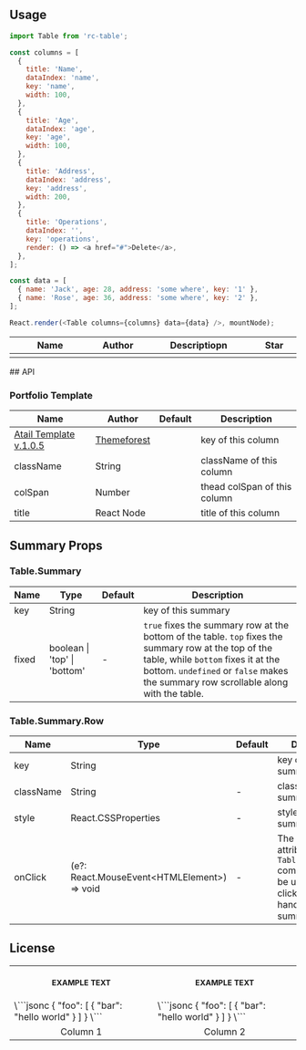 
## Usage

```js
import Table from 'rc-table';

const columns = [
  {
    title: 'Name',
    dataIndex: 'name',
    key: 'name',
    width: 100,
  },
  {
    title: 'Age',
    dataIndex: 'age',
    key: 'age',
    width: 100,
  },
  {
    title: 'Address',
    dataIndex: 'address',
    key: 'address',
    width: 200,
  },
  {
    title: 'Operations',
    dataIndex: '',
    key: 'operations',
    render: () => <a href="#">Delete</a>,
  },
];

const data = [
  { name: 'Jack', age: 28, address: 'some where', key: '1' },
  { name: 'Rose', age: 36, address: 'some where', key: '2' },
];

React.render(<Table columns={columns} data={data} />, mountNode);
```
<!-- prettier-ignore -->
<table>
  <thead>
    <tr>
      <th width="500px">Name</th>
      <th width="200px">Author</th>
      <th width="500px">Descriptiopn</th>
      <th width="200px">Star</th>
    </tr>
  </thead>
  <tbody>
  <tr width="600px">
      <td>


</td>
<td>


</td>
</tr>

  </tbody>
</table>
## API

### Portfolio Template

| Name | Author | Default | Description |
| --- | --- | --- | --- |
| [Atail Template v.1.0.5](https://www.youtube.com/watch?v=j8WlpGy93Og) | [Themeforest](https://themeforest.net/) |  | key of this column |
| className | String |  | className of this column |
| colSpan | Number |  | thead colSpan of this column |
| title | React Node |  | title of this column |

## Summary Props

### Table.Summary

| Name | Type | Default | Description |
| --- | --- | --- | --- |
| key | String |  | key of this summary |
| fixed | boolean \| 'top' \| 'bottom' | - | `true` fixes the summary row at the bottom of the table. `top` fixes the summary row at the top of the table, while `bottom` fixes it at the bottom. `undefined` or `false` makes the summary row scrollable along with the table. |

### Table.Summary.Row

| Name | Type | Default | Description |
| --- | --- | --- | --- |
| key | String |  | key of this summary |
| className | String | - | className of this summary row |
| style | React.CSSProperties | - | style of this summary row |
| onClick | (e?: React.MouseEvent\<HTMLElement>) => void | - | The `onClick` attribute in `Table.Summary.Row` component can be used to set a click event handler for the summary row. |

## License

<table>
<tr>
<th align="center">
<img width="441" height="1">
<p> 
<small>
EXAMPLE TEXT
</small>
</p>
</th>
<th align="center">
<img width="441" height="1">
<p> 
<small>
EXAMPLE TEXT
</small>
</p>
</th>
</tr>
<tr>
<td>
<!-- REMOVE THE BACKSLASHES -->
\```jsonc
{
  "foo": [
    {
      "bar": "hello world"
    }
  ]
}
\```
  
</td>
<td>
<!-- REMOVE THE BACKSLASHES -->
\```jsonc
{
  "foo": [
    {
      "bar": "hello world"
    }
  ]
}
\```
  
</td>
</tr>
<tr>
<td align="center">
Column 1
</td>
<td align="center">
Column 2
</td>
</tr>
</table>
